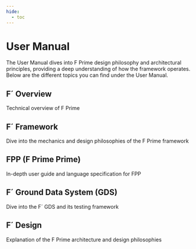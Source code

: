 ```yaml
---
hide:
  - toc
---
```


# User Manual

The User Manual dives into F Prime design philosophy and architectural principles, providing a deep understanding of how the framework operates. Below are the different topics you can find under the User Manual. 

## __F´ Overview__
Technical overview of F Prime

## __F´ Framework__
Dive into the mechanics and design philosophies of the F Prime framework

## __FPP (F Prime Prime)__
In-depth user guide and language specification for FPP

## __F´ Ground Data System (GDS)__
Dive into the F´ GDS and its testing framework

## __F´ Design__
Explanation of the F Prime architecture and design philosophies